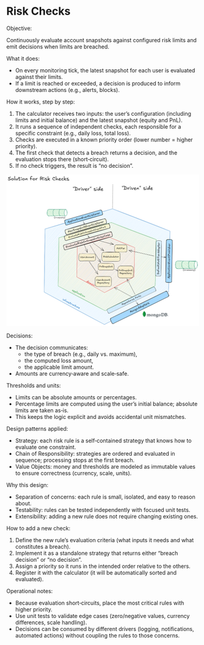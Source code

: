 # Risk Checks

Objective:

Continuously evaluate account snapshots against configured risk limits and emit decisions when limits are breached.

What it does:

- On every monitoring tick, the latest snapshot for each user is evaluated against their limits.
- If a limit is reached or exceeded, a decision is produced to inform downstream actions (e.g., alerts, blocks).

How it works, step by step:

1) The calculator receives two inputs: the user’s configuration (including limits and initial balance) and the latest snapshot (equity and PnL).
2) It runs a sequence of independent checks, each responsible for a specific constraint (e.g., daily loss, total loss).
3) Checks are executed in a known priority order (lower number = higher priority).
4) The first check that detects a breach returns a decision, and the evaluation stops there (short‑circuit).
5) If no check triggers, the result is “no decision”.


![risk_checks.png](risk_checks.png)


Decisions:

- The decision communicates:
  - the type of breach (e.g., daily vs. maximum),
  - the computed loss amount,
  - the applicable limit amount.
- Amounts are currency‑aware and scale‑safe.

Thresholds and units:

- Limits can be absolute amounts or percentages.
- Percentage limits are computed using the user’s initial balance; absolute limits are taken as‑is.
- This keeps the logic explicit and avoids accidental unit mismatches.

Design patterns applied:

- Strategy: each risk rule is a self‑contained strategy that knows how to evaluate one constraint.
- Chain of Responsibility: strategies are ordered and evaluated in sequence; processing stops at the first breach.
- Value Objects: money and thresholds are modeled as immutable values to ensure correctness (currency, scale, units).

Why this design:

- Separation of concerns: each rule is small, isolated, and easy to reason about.
- Testability: rules can be tested independently with focused unit tests.
- Extensibility: adding a new rule does not require changing existing ones.

How to add a new check:

1) Define the new rule’s evaluation criteria (what inputs it needs and what constitutes a breach).
2) Implement it as a standalone strategy that returns either “breach decision” or “no decision”.
3) Assign a priority so it runs in the intended order relative to the others.
4) Register it with the calculator (it will be automatically sorted and evaluated).

Operational notes:

- Because evaluation short‑circuits, place the most critical rules with higher priority.
- Use unit tests to validate edge cases (zero/negative values, currency differences, scale handling).
- Decisions can be consumed by different drivers (logging, notifications, automated actions) without coupling the rules to those concerns.

